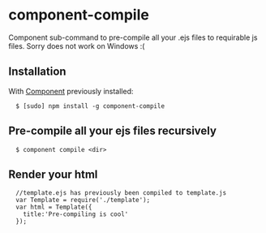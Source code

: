 component-compile
=================

Component sub-command to pre-compile all your .ejs files to requirable js files.  Sorry does not work on Windows :(

## Installation

  With [Component](http://github.com/component/component) previously installed:
```
  $ [sudo] npm install -g component-compile
```

## Pre-compile all your ejs files recursively

```
  $ component compile <dir>
```

## Render your html

```
  //template.ejs has previously been compiled to template.js
  var Template = require('./template');
  var html = Template({
    title:'Pre-compiling is cool'
  });

```

